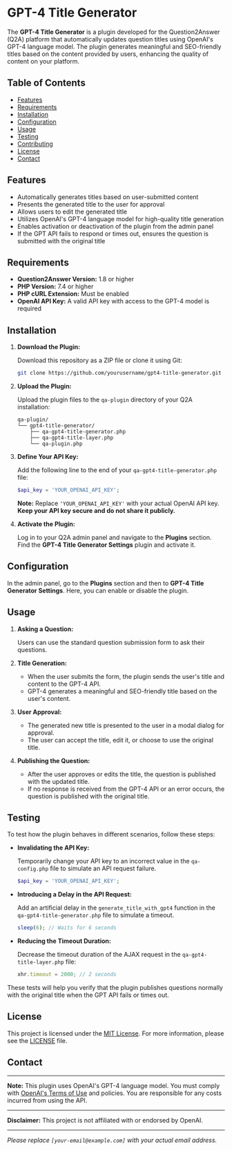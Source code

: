 # GPT-4 Title Generator


The **GPT-4 Title Generator** is a plugin developed for the Question2Answer (Q2A) platform that automatically updates question titles using OpenAI's GPT-4 language model. The plugin generates meaningful and SEO-friendly titles based on the content provided by users, enhancing the quality of content on your platform.


## Table of Contents


- [Features](#features)
- [Requirements](#requirements)
- [Installation](#installation)
- [Configuration](#configuration)
- [Usage](#usage)
- [Testing](#testing)
- [Contributing](#contributing)
- [License](#license)
- [Contact](#contact)


## Features


- Automatically generates titles based on user-submitted content
- Presents the generated title to the user for approval
- Allows users to edit the generated title
- Utilizes OpenAI's GPT-4 language model for high-quality title generation
- Enables activation or deactivation of the plugin from the admin panel
- If the GPT API fails to respond or times out, ensures the question is submitted with the original title


## Requirements


- **Question2Answer Version:** 1.8 or higher
- **PHP Version:** 7.4 or higher
- **PHP cURL Extension:** Must be enabled
- **OpenAI API Key:** A valid API key with access to the GPT-4 model is required


## Installation


1. **Download the Plugin:**


   Download this repository as a ZIP file or clone it using Git:


   ```bash
   git clone https://github.com/yourusername/gpt4-title-generator.git
   ```


2. **Upload the Plugin:**


   Upload the plugin files to the `qa-plugin` directory of your Q2A installation:


   ```
   qa-plugin/
   └── gpt4-title-generator/
       ├── qa-gpt4-title-generator.php
       ├── qa-gpt4-title-layer.php
       └── qa-plugin.php
   ```


3. **Define Your API Key:**


   Add the following line to the end of your `qa-gpt4-title-generator.php` file:


   ```php
   $api_key = 'YOUR_OPENAI_API_KEY';
   ```


   **Note:** Replace `'YOUR_OPENAI_API_KEY'` with your actual OpenAI API key. **Keep your API key secure and do not share it publicly.**


4. **Activate the Plugin:**


   Log in to your Q2A admin panel and navigate to the **Plugins** section. Find the **GPT-4 Title Generator Settings** plugin and activate it.


## Configuration


In the admin panel, go to the **Plugins** section and then to **GPT-4 Title Generator Settings**. Here, you can enable or disable the plugin.


## Usage


1. **Asking a Question:**


   Users can use the standard question submission form to ask their questions.


2. **Title Generation:**


   - When the user submits the form, the plugin sends the user's title and content to the GPT-4 API.
   - GPT-4 generates a meaningful and SEO-friendly title based on the user's content.


3. **User Approval:**


   - The generated new title is presented to the user in a modal dialog for approval.
   - The user can accept the title, edit it, or choose to use the original title.


4. **Publishing the Question:**


   - After the user approves or edits the title, the question is published with the updated title.
   - If no response is received from the GPT-4 API or an error occurs, the question is published with the original title.


## Testing


To test how the plugin behaves in different scenarios, follow these steps:


- **Invalidating the API Key:**


  Temporarily change your API key to an incorrect value in the `qa-config.php` file to simulate an API request failure.


  ```php
  $api_key = 'YOUR_OPENAI_API_KEY';
  ```


- **Introducing a Delay in the API Request:**


  Add an artificial delay in the `generate_title_with_gpt4` function in the `qa-gpt4-title-generator.php` file to simulate a timeout.


  ```php
  sleep(6); // Waits for 6 seconds
  ```


- **Reducing the Timeout Duration:**


  Decrease the timeout duration of the AJAX request in the `qa-gpt4-title-layer.php` file:


  ```javascript
  xhr.timeout = 2000; // 2 seconds
  ```


These tests will help you verify that the plugin publishes questions normally with the original title when the GPT API fails or times out.



## License


This project is licensed under the [MIT License](LICENSE). For more information, please see the [LICENSE](LICENSE) file.


## Contact



---


**Note:** This plugin uses OpenAI's GPT-4 language model. You must comply with [OpenAI's Terms of Use](https://openai.com/policies/terms-of-use) and policies. You are responsible for any costs incurred from using the API.


---


**Disclaimer:** This project is not affiliated with or endorsed by OpenAI.


---


*Please replace `[your-email@example.com]` with your actual email address.*
